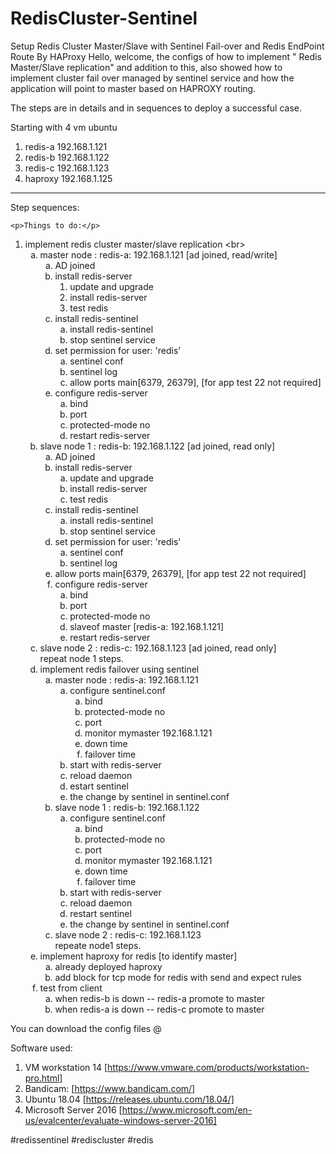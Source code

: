 # RedisCluster-Sentinel
Setup Redis Cluster Master/Slave with Sentinel Fail-over and Redis EndPoint Route By HAProxy
Hello, welcome, the configs of how to implement " Redis Master/Slave replication" and addition to this, also showed how to implement cluster fail over managed by sentinel service and how the application will point to master based on HAPROXY routing.  

The steps are in details and in sequences to deploy a successful case.  

Starting with 4 vm ubuntu 
 1. redis-a 192.168.1.121
 2. redis-b 192.168.1.122
 3. redis-c 192.168.1.123
 4. haproxy 192.168.1.125
 ---------------------------------------------------
 Step sequences:

    <p>Things to do:</p>
<ol>
<li>implement redis cluster master/slave replication &lt;br&gt;
<ol style="list-style-type: lower-alpha;">
<li>master node : redis-a: 192.168.1.121 [ad joined, read/write]<br />
<ol style="list-style-type: lower-alpha;">
<li>AD joined</li>
<li>install redis-server
<ol>
<li>update and upgrade</li>
<li>install redis-server</li>
<li>test redis</li>
</ol>
</li>
<li>install redis-sentinel
<ol style="list-style-type: lower-alpha;">
<li>install redis-sentinel</li>
<li>stop sentinel service</li>
</ol>
</li>
<li>set permission for user: 'redis'
<ol style="list-style-type: lower-alpha;">
<li>sentinel conf</li>
<li>sentinel log</li>
<li>allow ports main[6379, 26379], [for app test 22 not required]</li>
</ol>
</li>
<li>configure redis-server
<ol style="list-style-type: lower-alpha;">
<li>bind</li>
<li>port</li>
<li>protected-mode no</li>
<li>restart redis-server</li>
</ol>
</li>
</ol>
</li>
<li>slave node 1 : redis-b: 192.168.1.122 [ad joined, read only]
<ol style="list-style-type: lower-alpha;">
<li>AD joined</li>
<li>install redis-server
<ol style="list-style-type: lower-alpha;">
<li>update and upgrade</li>
<li>install redis-server</li>
<li>test redis</li>
</ol>
</li>
<li>install redis-sentinel
<ol style="list-style-type: lower-alpha;">
<li>install redis-sentinel</li>
<li>stop sentinel service</li>
</ol>
</li>
<li>set permission for user: 'redis'
<ol style="list-style-type: lower-alpha;">
<li>sentinel conf</li>
<li>sentinel log</li>
</ol>
</li>
<li>allow ports main[6379, 26379], [for app test 22 not required]</li>
<li>configure redis-server
<ol style="list-style-type: lower-alpha;">
<li>bind</li>
<li>port</li>
<li>protected-mode no</li>
<li>slaveof master [redis-a: 192.168.1.121]</li>
<li>restart redis-server</li>
</ol>
</li>
</ol>
</li>
<li>slave node 2 : redis-c: 192.168.1.123 [ad joined, read only]<br /> repeat node 1 steps.</li>
<li>implement redis failover using sentinel
<ol style="list-style-type: lower-alpha;">
<li>master node : redis-a: 192.168.1.121
<ol style="list-style-type: lower-alpha;">
<li>configure sentinel.conf
<ol style="list-style-type: lower-alpha;">
<li>bind</li>
<li>protected-mode no</li>
<li>port</li>
<li>monitor mymaster 192.168.1.121</li>
<li>down time</li>
<li>failover time</li>
</ol>
</li>
<li>start with redis-server</li>
<li>reload daemon</li>
<li>estart sentinel</li>
<li>the change by sentinel in sentinel.conf</li>
</ol>
</li>
<li>slave node 1 : redis-b: 192.168.1.122
<ol style="list-style-type: lower-alpha;">
<li>configure sentinel.conf
<ol style="list-style-type: lower-alpha;">
<li>bind</li>
<li>protected-mode no</li>
<li>port</li>
<li>monitor mymaster 192.168.1.121</li>
<li>down time</li>
<li>failover time</li>
</ol>
</li>
<li>start with redis-server</li>
<li>reload daemon</li>
<li>restart sentinel</li>
<li>the change by sentinel in sentinel.conf</li>
</ol>
</li>
<li>slave node 2 : redis-c: 192.168.1.123<br /> repeate node1 steps.</li>
</ol>
</li>
<li>implement haproxy for redis [to identify master]
<ol style="list-style-type: lower-alpha;">
<li>already deployed haproxy</li>
<li>add block for tcp mode for redis with send and expect rules</li>
</ol>
</li>
<li>test from client
<ol style="list-style-type: lower-alpha;">
<li>when redis-b is down -- redis-a promote to master</li>
<li>when redis-a is down -- redis-c promote to master</li>
</ol>
</li>
</ol>
</li>
</ol>

 
You can download the config files @

Software used:
1. VM workstation 14 [https://www.vmware.com/products/workstation-pro.html]
2. Bandicam: [https://www.bandicam.com/]
3. Ubuntu 18.04 [https://releases.ubuntu.com/18.04/]
4. Microsoft Server 2016 [https://www.microsoft.com/en-us/evalcenter/evaluate-windows-server-2016]




#redissentinel
#rediscluster
#redis
